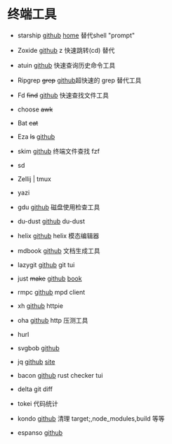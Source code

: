 # 终端工具

- starship [github](https://github.com/starship/starship) [home](https://github.com/starship/starship) 替代shell "prompt"
- Zoxide [github](https://github.com/ajeetdsouza/zoxide) z 快速跳转(cd) 替代
- atuin [github](https://github.com/ellie/atuin) 快速查询历史命令工具

- Ripgrep ~~grep~~ [github](https://github.com/BurntSushi/ripgrep)超快速的 grep 替代工具
- Fd ~~find~~ [github](https://github.com/sharkdp/fd) 快速查找文件工具
- choose ~~awk~~
- Bat ~~cat~~
- Eza ~~ls~~ [github](https://github.com/eza-community/eza)
- skim [github](https://github.com/lotabout/skim) 终端文件查找 fzf

- sd

- Zellij | tmux

- yazi

- gdu [github](https://github.com/dundee/gdu) 磁盘使用检查工具
- du-dust [github](https://github.com/bootandy/dust) du-dust


- helix [github](https://github.com/helix-editor/helix) helix 模态编辑器
- mdbook [github](https://github.com/azerupi/mdBook) 文档生成工具
- lazygit [github](https://github.com/jesseduffield/lazygit) git tui
- just ~~make~~ [github](https://github.com/casey/just) [book](https://just.systems/man/zh/) 
- rmpc [github](https://github.com/mierak/rmpc) mpd client
- xh [github](https://github.com/ducaale/xh) httpie
- oha [github](https://github.com/hatoo/oha) http 压测工具
- hurl

- svgbob [github](https://github.com/ivanceras/svgbobrus)

- jq [github](https://github.com/jqlang/jq) [site](https://jqlang.org/)

- bacon [github](https://github.com/Canop/bacon)  rust checker tui

- delta git diff

- tokei 代码统计
- kondo [github](https://github.com/tbillington/kondo) 清理 target;,node_modules,build 等等

- espanso [github](https://github.com/espanso/espanso)
